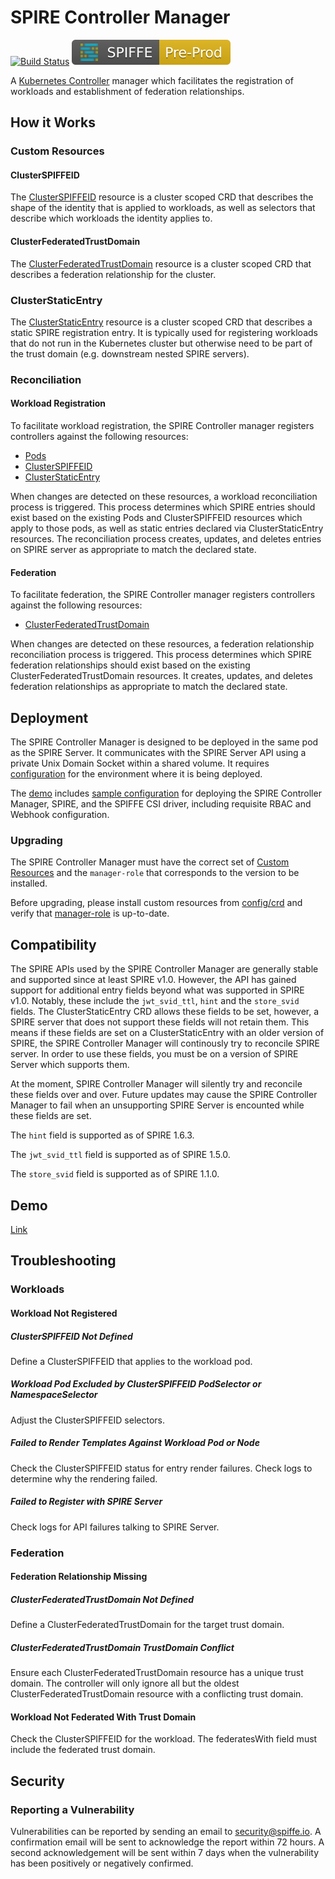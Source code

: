 # SPIRE Controller Manager


[![Build Status](https://github.com/spiffe/spire-controller-manager/actions/workflows/nightly_build.yaml/badge.svg)](https://github.com/spiffe/spire-controller-manager/actions/workflows/nightly_build.yaml)
[![Pre-Production Phase](https://github.com/spiffe/spiffe/blob/main/.img/maturity/pre-prod.svg)](https://github.com/spiffe/spiffe/blob/main/MATURITY.md#pre-production)


A [Kubernetes Controller](https://kubernetes.io/docs/concepts/architecture/controller/)
manager which facilitates the registration of workloads and establishment
of federation relationships.

## How it Works

### Custom Resources

#### ClusterSPIFFEID

The [ClusterSPIFFEID](docs/clusterspiffeid-crd.md) resource is a cluster scoped
CRD that describes the shape of the identity that is applied to workloads, as
well as selectors that describe which workloads the identity applies to.

#### ClusterFederatedTrustDomain

The [ClusterFederatedTrustDomain](docs/clusterfederatedtrustdomain-crd.md)
resource is a cluster scoped CRD that describes a federation relationship for
the cluster.

### ClusterStaticEntry

The [ClusterStaticEntry](docs/clusterstaticentry-crd.md) resource is a cluster
scoped CRD that describes a static SPIRE registration entry. It is typically
used for registering workloads that do not run in the Kubernetes cluster but
otherwise need to be part of the trust domain (e.g. downstream nested SPIRE
servers).

### Reconciliation

#### Workload Registration

To facilitate workload registration, the SPIRE Controller manager registers
controllers against the following resources:

- [Pods](https://kubernetes.io/docs/concepts/workloads/pods/)
- [ClusterSPIFFEID](docs/clusterspiffeid-crd.md)
- [ClusterStaticEntry](docs/clusterstaticentry-crd.md)

When changes are detected on these resources, a workload reconciliation process
is triggered. This process determines which SPIRE entries should exist based on
the existing Pods and ClusterSPIFFEID resources which apply to those pods, as
well as static entries declared via ClusterStaticEntry resources. The
reconciliation process creates, updates, and deletes entries on SPIRE server as
appropriate to match the declared state.

#### Federation

To facilitate federation, the SPIRE Controller manager registers controllers
against the following resources:

- [ClusterFederatedTrustDomain](docs/clusterfederatedtrustdomain-crd.md)

When changes are detected on these resources, a federation relationship
reconciliation process is triggered. This process determines which SPIRE
federation relationships should exist based on the existing
ClusterFederatedTrustDomain resources. It creates, updates, and deletes
federation relationships as appropriate to match the declared state.

## Deployment

The SPIRE Controller Manager is designed to be deployed in the same pod as the
SPIRE Server. It communicates with the SPIRE Server API using a private Unix
Domain Socket within a shared volume. It requires [configuration](docs/spire-controller-manager-config.md)
for the environment where it is being deployed.

The [demo](demo) includes [sample configuration](demo/config/cluster1) for
deploying the SPIRE Controller Manager, SPIRE, and the SPIFFE CSI driver,
including requisite RBAC and Webhook configuration.

### Upgrading

The SPIRE Controller Manager must have the correct set of [Custom Resources](#custom-resources) 
and the `manager-role` that corresponds to the version to be installed.

Before upgrading, please install custom resources from [config/crd](/config/crd) and 
verify that [manager-role](/config/rbac/role.yaml) is up-to-date.

## Compatibility

The SPIRE APIs used by the SPIRE Controller Manager are generally stable and
supported since at least SPIRE v1.0. However, the API has gained support for
additional entry fields beyond what was supported in SPIRE v1.0. Notably, these
include the `jwt_svid_ttl`, `hint` and the `store_svid` fields. The
ClusterStaticEntry CRD allows these fields to be set, however, a SPIRE server
that does not support these fields will not retain them. This means if these
fields are set on a ClusterStaticEntry with an older version of SPIRE, the
SPIRE Controller Manager will continously try to reconcile SPIRE server. In
order to use these fields, you must be on a version of SPIRE Server which
supports them.

At the moment, SPIRE Controller Manager will silently try and reconcile these
fields over and over. Future updates may cause the SPIRE Controller Manager
to fail when an unsupporting SPIRE Server is encounted while these fields
are set.

The `hint` field is supported as of SPIRE 1.6.3.

The `jwt_svid_ttl` field is supported as of SPIRE 1.5.0.

The `store_svid` field is supported as of SPIRE 1.1.0.

## Demo

[Link](demo)

## Troubleshooting

### Workloads

#### Workload Not Registered

##### ClusterSPIFFEID Not Defined

Define a ClusterSPIFFEID that applies to the workload pod.

##### Workload Pod Excluded by ClusterSPIFFEID PodSelector or NamespaceSelector

Adjust the ClusterSPIFFEID selectors.

##### Failed to Render Templates Against Workload Pod or Node

Check the ClusterSPIFFEID status for entry render failures. Check logs to
determine why the rendering failed.

##### Failed to Register with SPIRE Server

Check logs for API failures talking to SPIRE Server.

### Federation

#### Federation Relationship Missing

##### ClusterFederatedTrustDomain Not Defined

Define a ClusterFederatedTrustDomain for the target trust domain.

##### ClusterFederatedTrustDomain TrustDomain Conflict

Ensure each ClusterFederatedTrustDomain resource has a unique trust domain. The
controller will only ignore all but the oldest ClusterFederatedTrustDomain
resource with a conflicting trust domain. 

#### Workload Not Federated With Trust Domain

Check the ClusterSPIFFEID for the workload. The federatesWith field must
include the federated trust domain.

## Security

### Reporting a Vulnerability

Vulnerabilities can be reported by sending an email to security@spiffe.io. A
confirmation email will be sent to acknowledge the report within 72 hours. A
second acknowledgement will be sent within 7 days when the vulnerability has
been positively or negatively confirmed.
